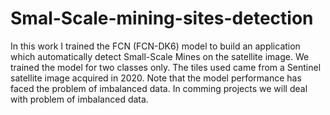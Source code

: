 # Smal-Scale-mining-sites-detection
In this work I trained the FCN (FCN-DK6) model to build an application which automatically detect Small-Scale Mines on the satellite image. We trained the model for two classes only. The tiles used came from a Sentinel satellite image acquired in 2020. 
Note that the model performance has faced the problem of imbalanced data. In comming projects we will deal with problem of imbalanced data.
